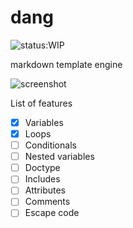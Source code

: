 # dang

![status:WIP](https://img.shields.io/badge/status-WIP-yellow.svg)

markdown template engine

![screenshot](https://raw.githubusercontent.com/siddharthkp/dang/master/screenshot.png)

List of features
- [x] Variables
- [x] Loops
- [ ] Conditionals
- [ ] Nested variables
- [ ] Doctype
- [ ] Includes
- [ ] Attributes
- [ ] Comments
- [ ] Escape code
